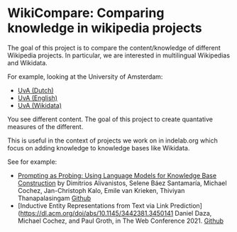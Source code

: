 # WikiCompare: Comparing knowledge in wikipedia projects

The goal of this project is to compare the content/knowledge of different Wikipedia projects.
In particular, we are interested in multilingual Wikipedias and Wikidata. 

For example, looking at the University of Amsterdam:
* [UvA (Dutch)](https://nl.wikipedia.org/wiki/Universiteit_van_Amsterdam)
* [UvA (English)](https://en.wikipedia.org/wiki/University_of_Amsterdam)
* [UvA (Wikidata)](https://www.wikidata.org/wiki/Q214341)

You see different content. The goal of this project to create quantative measures of the different. 

This is useful in the context of projects we work on in indelab.org which focus on adding knowledge to knowledge bases like Wikidata.

See for example:
* [Prompting as Probing: Using Language Models for Knowledge Base Construction](https://arxiv.org/abs/2208.11057) by Dimitrios Alivanistos, Selene Báez Santamaría, Michael Cochez, Jan-Christoph Kalo, Emile van Krieken, Thiviyan Thanapalasingam [Github](https://github.com/HEmile/iswc-challenge)
* [Inductive Entity Representations from Text via Link Prediction](https://dl.acm.org/doi/abs/10.1145/3442381.3450141
Daniel Daza, Michael Cochez, and Paul Groth, in The Web Conference 2021. [Github](https://github.com/dfdazac/blp)

